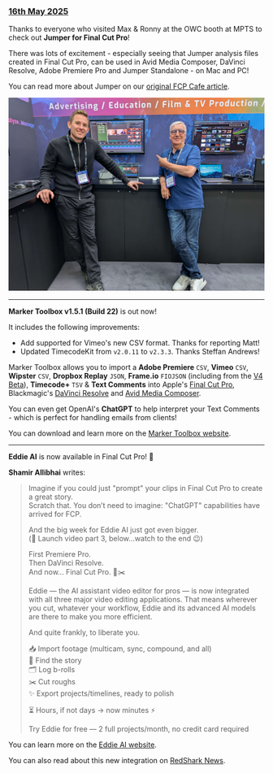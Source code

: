 ### [16th May 2025](/news/20250516)

Thanks to everyone who visited Max & Ronny at the OWC booth at MPTS to check out **Jumper for Final Cut Pro**!

There was lots of excitement - especially seeing that Jumper analysis files created in Final Cut Pro, can be used in Avid Media Composer, DaVinci Resolve, Adobe Premiere Pro and Jumper Standalone - on Mac and PC!

You can read more about Jumper on our [original FCP Cafe article](https://fcp.cafe/news/20241106/).

![MPTS show](/static/jumper-at-mpts-03.jpg)

---

**Marker Toolbox v1.5.1 (Build 22)** is out now!

It includes the following improvements:

- Add supported for Vimeo's new CSV format. Thanks for reporting Matt!
- Updated TimecodeKit from `v2.0.11` to `v2.3.3`. Thanks Steffan Andrews!

Marker Toolbox allows you to import a **Adobe Premiere** `CSV`, **Vimeo** `CSV`, **Wipster** `CSV`, **Dropbox Replay** `JSON`, **Frame.io** `FIOJSON` (including from the [V4 Beta](https://frame.io/v4)), **Timecode+** `TSV` & **Text Comments** into Apple's [Final Cut Pro](https://www.apple.com/final-cut-pro/), Blackmagic's [DaVinci Resolve](https://www.blackmagicdesign.com/products/davinciresolve) and [Avid Media Composer](https://www.avid.com/media-composer).

You can even get OpenAI's **ChatGPT** to help interpret your Text Comments - which is perfect for handling emails from clients!

You can download and learn more on the [Marker Toolbox website](https://markertoolbox.fcp.cafe).

---

**Eddie AI** is now available in Final Cut Pro! 🥳

**Shamir Allibhai** writes:

> Imagine if you could just "prompt" your clips in Final Cut Pro to create a great story.<br />
> Scratch that. You don’t need to imagine: "ChatGPT" capabilities have arrived for FCP.
>
> And the big week for Eddie AI just got even bigger.<br />
> (🎥 Launch video part 3, below...watch to the end 😉)
>
> First Premiere Pro.<br />
> Then DaVinci Resolve.<br />
> And now... Final Cut Pro. 🍎✂️
>
> Eddie — the AI assistant video editor for pros — is now integrated with all three major video editing applications. That means wherever you cut, whatever your workflow, Eddie and its advanced AI models are there to make you more efficient.
>
> And quite frankly, to liberate you.
>
> 📥 Import footage (multicam, sync, compound, and all)<br />
> 🧠 Find the story<br />
> 🗂️ Log b-rolls<br />
> ✂️ Cut roughs<br />
> ✨ Export projects/timelines, ready to polish
>
> ⏳ Hours, if not days → now minutes ⚡
>
> Try Eddie for free — 2 full projects/month, no credit card required

You can learn more on the [Eddie AI website](https://heyeddie.ai).

You can also read about this new integration on [RedShark News](https://www.redsharknews.com/eddie-ai-scores-hat-trick-of-nle-integrations).